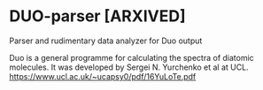 # DUO-parser [ARXIVED]

Parser and rudimentary data analyzer for Duo output 

Duo is a general programme for calculating the spectra of diatomic molecules.
It was developed by Sergei N. Yurchenko et al at UCL.
https://www.ucl.ac.uk/~ucapsy0/pdf/16YuLoTe.pdf
